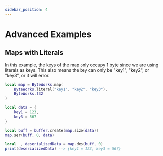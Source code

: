 ```yaml
---
sidebar_position: 4
---
```


# Advanced Examples

## Maps with Literals

In this example, the keys of the map only occupy 1 byte since we are using literals as keys. This also means the key can only be "key1", "key2", or "key3", or it will error.

```lua
local map = ByteWorks.map(
	ByteWorks.literal("key1", "key2", "key3"),
	ByteWorks.f32
)

local data = {
	key1 = 123,
	key3 = 567
}

local buff = buffer.create(map.size(data))
map.ser(buff, 0, data)

local _, deserializedData = map.des(buff, 0)
print(deserializedData) --> {key1 = 123, key3 = 567}
```
